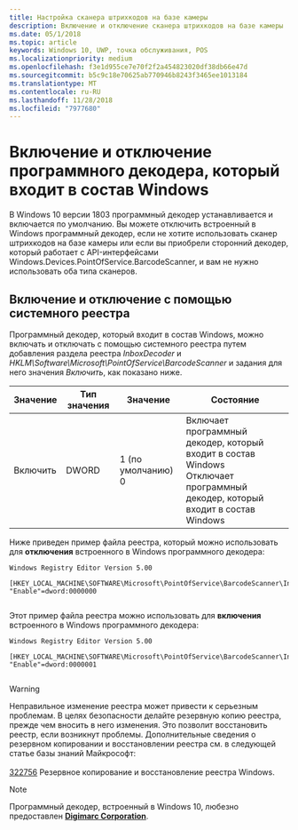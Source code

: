 ```yaml
---
title: Настройка сканера штрихкодов на базе камеры
description: Включение и отключение сканера штрихкодов на базе камеры
ms.date: 05/1/2018
ms.topic: article
keywords: Windows 10, UWP, точка обслуживания, POS
ms.localizationpriority: medium
ms.openlocfilehash: f3e1d955ce7e70f2f2a454823020df38db66e47d
ms.sourcegitcommit: b5c9c18e70625ab770946b8243f3465ee1013184
ms.translationtype: MT
ms.contentlocale: ru-RU
ms.lasthandoff: 11/28/2018
ms.locfileid: "7977680"
---
```

# <a name="enable-or-disable-the-software-decoder-that-ships-with-windows"></a>Включение и отключение программного декодера, который входит в состав Windows
В Windows 10 версии 1803 программный декодер устанавливается и включается по умолчанию.  Вы можете отключить встроенный в Windows программный декодер, если не хотите использовать сканер штрихкодов на базе камеры или если вы приобрели сторонний декодер, который работает с API-интерфейсами Windows.Devices.PointOfService.BarcodeScanner, и вам не нужно использовать оба типа сканеров.

## <a name="enable-or-disable-using-the-system-registry"></a>Включение и отключение с помощью системного реестра
Программный декодер, который входит в состав Windows, можно включать и отключать с помощью системного реестра путем добавления раздела реестра *InboxDecoder* и *HKLM\Software\Microsoft\PointOfService\BarcodeScanner* и задания для него значения *Включить*, как показано ниже.

| Значение  | Тип значения | Значение | Состояние |
| ----------- | --------- | -------|--------|
| Включить      | DWORD     | 1 (по умолчанию)<br/>0 |  Включает программный декодер, который входит в состав Windows <br/> Отключает программный декодер, который входит в состав Windows |


Ниже приведен пример файла реестра, который можно использовать для **отключения** встроенного в Windows программного декодера:

```
Windows Registry Editor Version 5.00

[HKEY_LOCAL_MACHINE\SOFTWARE\Microsoft\PointOfService\BarcodeScanner\InboxDecoder]
"Enable"=dword:0000000


```  
    
Этот пример файла реестра можно использовать для **включения** встроенного в Windows программного декодера:

```
Windows Registry Editor Version 5.00

[HKEY_LOCAL_MACHINE\SOFTWARE\Microsoft\PointOfService\BarcodeScanner\InboxDecoder]
"Enable"=dword:0000001


```  

> [!Warning] 
> Неправильное изменение реестра может привести к серьезным проблемам.  В целях безопасности делайте резервную копию реестра, прежде чем вносить в него изменения.  Это позволит восстановить реестр, если возникнут проблемы.  Дополнительные сведения о резервном копировании и восстановлении реестра см. в следующей статье базы знаний Майкрософт: <br/><br/> [322756](http://support.microsoft.com/kb/322756) Резервное копирование и восстановление реестра Windows.

> [!NOTE]
> Программный декодер, встроенный в Windows 10, любезно предоставлен [**Digimarc Corporation**](https://www.digimarc.com/).
